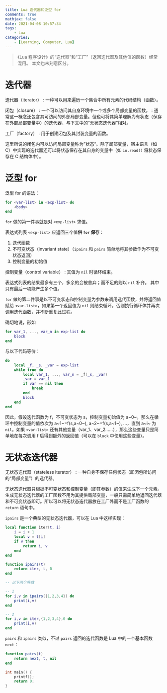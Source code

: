 ```yaml
---
title: Lua 迭代器和泛型 for
comments: true
mathjax: false
date: 2021-04-08 10:57:34
tags:
    - Lua
categories:
    - [Learning, Computer, Lua]
---
```


> 《Lua 程序设计》的“迭代器”和“工厂”（返回迭代器及其他值的函数）经常混用。
> 本文也未刻意区分。

<!-- more -->

# 迭代器

迭代器（iterator）
: 一种可以用来遍历一个集合中所有元素的代码结构（函数）。

闭包（closure）
: 一个可以访问其自身环境中一个或多个局部变量的函数。
: 通常这一概念还包含其可访问的外部局部变量。但也可将其简单理解为有状态（保存在外部局部变量中）的迭代器，与下文中的“无状态迭代器”相对。

工厂（factory）
: 用于创建闭包及其封装变量的函数。

这里所说的闭包内可以访问局部变量称为”状态“。除了局部变量，宿主语言（如 C）中实现的迭代器还可以将状态保存在其自身的变量中（如 `io.read()` 将状态保存在 C 结构体中）。

# 泛型 for

泛型 for 的语法：

```lua
for <var-list> in <exp-list> do
    <body>
end
```

`for` 做的第一件事就是对 `<exp-list>` 求值。

表达式列表 `<exp-list>` 应返回三个值**供 `for` 保存**：
1. 迭代函数
2. 不可变状态（invariant state）（`ipairs` 和 `pairs` 简单地将其参数作为不可变状态返回）
3. 控制变量的初始值

控制变量（control variable）
: 其值为 `nil` 时循环结束。

表达式列表的结果最多有三个，多余的会被舍弃；而不足的则以 `nil` 补齐。
其中只有最后一项能产生多个值。

`for` 做的第二件事是以不可变状态和控制变量为参数来调用选代函数，并将返回值赋给 `<var-list>`，如果第一个返回值为 `nil` 则结束循环，否则执行循环体并再次调用迭代函数，并不断重复此过程。

确切地说，形如

```lua
for var_1, ..., var_n in exp-list do
    block
end
```

与以下代码等价：

```lua
do
    local _f, _s, _var = exp-list
    while true do
        local var_1, ..., var_n = _f(_s, _var)
        _var = var_1
        if var == nil then
            break
        end
        block
    end
end
```

因此，假设迭代函数为 f，不可变状态为 s，控制变量初始值为 a~0~，那么在循环中控制变量的值依次为 a~1~=f(s,a~0~), a~2~=f(s,a~1~), ...，直到 a~i~ 为 `nil`。如果 `<var-list>` 还有其他变量（var_1、var_2……），那么这些变量只是简单地在每次调用 f 后得到额外的返回值（可以在 `block` 中使用这些变量）。

# 无状态迭代器

无状态迭代器（stateless iterator）
: 一种自身不保存任何状态（即闭包所访问的“局部变量”）的选代器。

无状态迭代器只根据不可变状态和控制变量（即其参数）的值来生成下一个元素。
生成无状态迭代器的工厂函数不用为其提供局部变量，一般只需简单地返回迭代器和不可变状态即可。所以可以将无状态迭代器放在工厂外而不是工厂函数的 `return` 语句中。

`ipairs` 是一个典型的无状态迭代器，可以在 Lua 中这样实现：

```lua
local function iter(t, i)
    i = i + 1
    local v = t[i]
    if v then
        return i, v
    end
end

function ipairs(t)
    return iter, t, 0
end

-- 以下两个等效

-- 1
for i,v in ipairs({1,2,3,4}) do
    print(i,v)
end

-- 2
for i,v in iter,{1,2,3,4},0 do
    print(i,v)
end
```

`pairs` 和 `ipairs` 类似，不过 `pairs` 返回的迭代函数是 Lua 中的一个基本函数 `next`：

```lua
function pairs(t)
    return next, t, nil
end
```

```c
int main() {
    printf();
    return 0;
}
```



